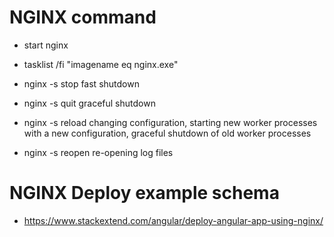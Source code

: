 # NGINX command

- start nginx
- tasklist /fi "imagename eq nginx.exe"

- nginx -s stop	fast shutdown
- nginx -s quit	graceful shutdown
- nginx -s reload	changing configuration, starting new worker processes with a new configuration, graceful shutdown of old worker processes
- nginx -s reopen	re-opening log files

# NGINX Deploy example schema
- https://www.stackextend.com/angular/deploy-angular-app-using-nginx/
